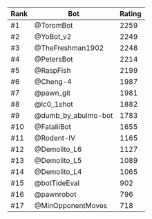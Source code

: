 Rank|Bot|Rating
---|---|---
#1|@ToromBot|2259
#2|@YoBot_v2|2249
#3|@TheFreshman1902|2248
#4|@PetersBot|2214
#5|@RaspFish|2199
#6|@Cheng-4|1987
#7|@pawn_git|1981
#8|@lc0_1shot|1882
#9|@dumb_by_abulmo-bot|1783
#10|@FataliiBot|1655
#11|@Rodent-IV|1165
#12|@Demolito_L6|1127
#13|@Demolito_L5|1089
#14|@Demolito_L4|1065
#15|@botTideEval|902
#16|@pawnrobot|796
#17|@MinOpponentMoves|718
